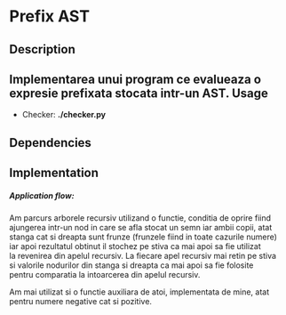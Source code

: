 Prefix AST
==
Description
--
Implementarea unui program ce evalueaza o expresie prefixata
        stocata intr-un AST.
Usage
--
* Checker: **./checker.py**
 

Dependencies
--


Implementation
--
##### Application flow:  
Am parcurs arborele recursiv utilizand o functie, conditia de oprire fiind  
ajungerea intr-un nod in care se afla stocat un semn iar ambii copii, atat  
stanga cat si dreapta sunt frunze (frunzele fiind in toate cazurile numere)  
iar apoi rezultatul obtinut il stochez pe stiva ca mai apoi sa fie utilizat  
la revenirea din apelul recursiv. La fiecare apel recursiv mai retin pe stiva  
si valorile nodurilor din stanga si dreapta ca mai apoi sa fie folosite  
pentru comparatia la intoarcerea din apelul recursiv.  

Am mai utilizat si o functie auxiliara de atoi, implementata de mine, atat  
pentru numere negative cat si pozitive.  
